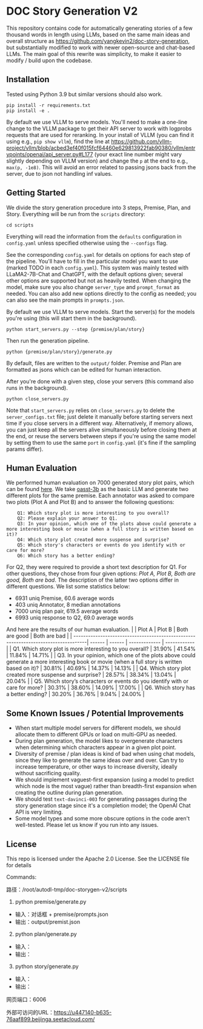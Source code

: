 # DOC Story Generation V2

This repository contains code for automatically generating stories of a few thousand words in length using LLMs, based on the same main ideas and overall structure as https://github.com/yangkevin2/doc-story-generation, but substantially modified to work with newer open-source and chat-based LLMs. The main goal of this rewrite was simplicity, to make it easier to modify / build upon the codebase.

## Installation

Tested using Python 3.9 but similar versions should also work.

```
pip install -r requirements.txt
pip install -e .
```

By default we use VLLM to serve models. 
You'll need to make a one-line change to the VLLM package to get their API server to work with logprobs requests that are used for reranking.
In your install of VLLM (you can find it using e.g., `pip show vllm`), find the line at https://github.com/vllm-project/vllm/blob/acbed3ef40f015fcf64460e629813922fab90380/vllm/entrypoints/openai/api_server.py#L177 (your exact line number might vary slightly depending on VLLM version) and change the `p` at the end to e.g., `max(p, -1e8)`. This will avoid an error related to passing jsons back from the server, due to json not handling inf values.

## Getting Started

We divide the story generation procedure into 3 steps, Premise, Plan, and Story. Everything will be run from the `scripts` directory:

```
cd scripts
```

Everything will read the information from the `defaults` configuration in `config.yaml` unless specified otherwise using the `--configs` flag.

See the corresponding `config.yaml` for details on options for each step of the pipeline. You'll have to fill in the particular model you want to use (marked TODO in each `config.yaml`). This system was mainly tested with LLaMA2-7B-Chat and ChatGPT, with the default options given; several other options are supported but not as heavily tested. When changing the model, make sure you also change `server_type` and `prompt_format` as needed. You can also add new options directly to the config as needed; you can also see the main prompts in `prompts.json`.

By default we use VLLM to serve models. Start the server(s) for the models you're using (this will start them in the background). 

```
python start_servers.py --step {premise/plan/story}
```

Then run the generation pipeline.

```
python {premise/plan/story}/generate.py
```

By default, files are written to the `output/` folder. Premise and Plan are formatted as jsons which can be edited for human interaction.

After you're done with a given step, close your servers (this command also runs in the background). 

```
python close_servers.py
```

Note that `start_servers.py` relies on `close_servers.py` to delete the `server_configs.txt` file; just delete it manually before starting servers next time if you close servers in a different way. Alternatively, if memory allows, you can just keep all the servers alive simultaneously before closing them at the end, or reuse the servers between steps if you're using the same model by setting them to use the same `port` in `config.yaml` (it's fine if the sampling params differ).

## Human Evaluation

We performed human evaluation on 7000 generated story plot pairs, which can be found [here](https://dl.fbaipublicfiles.com/doc-storygen/story_annotation_v2.json). We take [oasst-3b](https://arxiv.org/abs/2304.07327) as the basic LLM and generate two different plots for the same premise. Each annotator was asked to compare two plots (Plot A and Plot B)  and to answer the following questions:

```
    Q1: Which story plot is more interesting to you overall?
    Q2: Please explain your answer to Q1.
    Q3: In your opinion, which one of the plots above could generate a more interesting book or movie (when a full story is written based on it)?
    Q4: Which story plot created more suspense and surprise?
    Q5: Which story's characters or events do you identify with or care for more?
    Q6: Which story has a better ending?
```


For Q2, they were required to provide a short text description for Q1. For other questions, they chose from four given options: *Plot A, Plot B, Both are good, Both are bad*. The description of the latter two options differ in different questions. We list some statistics below:

* 6931 uniq Premise, 60.6 average words 
* 403 uniq Annotator, 8 median annotations    
* 7000 uniq plan pair, 619.5 average words 
* 6993 uniq response to Q2, 69.0 average words 

And here are the results of our human evaluation.
|                                                                                    | Plot A | Plot B | Both are good | Both are bad |
| -----------------------------------------------------------------------------------| ------ | ------ | ------------- | ------------ |
| Q1. Which story plot is more interesting to you overall?                           | 31.90% | 41.54% | 11.84%        | 14.71%       |
| Q3. In your opinion, which one of the plots above could generate a more interesting book or movie (when a full story is written based on it)? | 30.81% | 40.69% | 14.37%        | 14.13%       |
| Q4. Which story plot created more suspense and surprise?                           | 28.57% | 38.34% | 13.04%        | 20.04%       |
| Q5. Which story’s characters or events do you identify with or care for more?      | 30.31% | 38.60% | 14.09%        | 17.00%       |
| Q6. Which story has a better ending?                                               | 30.20% | 36.76% | 9.04%         | 24.00%       |

## Some Known Issues / Potential Improvements

- When start multiple model servers for different models, we should allocate them to different GPUs or load on multi-GPU as needed. 
- During plan generation, the model likes to overgenerate characters when determining which characters appear in a given plot point.
- Diversity of premise / plan ideas is kind of bad when using chat models, since they like to generate the same ideas over and over. Can try to increase temperature, or other ways to increase diversity, ideally without sacrificing quality.
- We should implement vaguest-first expansion (using a model to predict which node is the most vague) rather than breadth-first expansion when creating the outline during plan generation.
- We should test `text-davinci-003` for generating passages during the story generation stage since it's a completion model; the OpenAI Chat API is very limiting.
- Some model types and some more obscure options in the code aren't well-tested. Please let us know if you run into any issues.


## License

This repo is licensed under the Apache 2.0 License. See the LICENSE file for details

Commands:

路径：/root/autodl-tmp/doc-storygen-v2/scripts

1. python premise/generate.py

- 输入：对话框 + premise/prompts.json 
- 输出：output/premist.json

2. python plan/generate.py

- 输入：
- 输出：

3. python story/generate.py

- 输入：
- 输出：

网页端口：6006

外部可访问的URL：https://u447140-b635-76aaf899.beijinga.seetacloud.com/